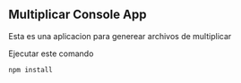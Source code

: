 ## Multiplicar Console App

Esta es una aplicacion para generear archivos de multiplicar

Ejecutar este comando

````
npm install

````